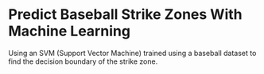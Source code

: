 # Predict Baseball Strike Zones With Machine Learning
Using an SVM (Support Vector Machine) trained using a baseball dataset to find the decision boundary of the strike zone.
